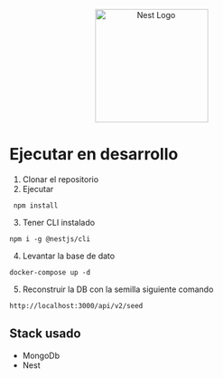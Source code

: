 <p align="center">
  <a href="http://nestjs.com/" target="blank"><img src="https://nestjs.com/img/logo-small.svg" width="200" alt="Nest Logo" /></a>
</p>

# Ejecutar en desarrollo

1. Clonar el repositorio
2. Ejecutar

```
 npm install
```

3. Tener CLI instalado

```
npm i -g @nestjs/cli
```

4. Levantar la base de dato

```
docker-compose up -d
```

5. Reconstruir la DB con la semilla siguiente comando

```
http://localhost:3000/api/v2/seed
```

## Stack usado

- MongoDb
- Nest
